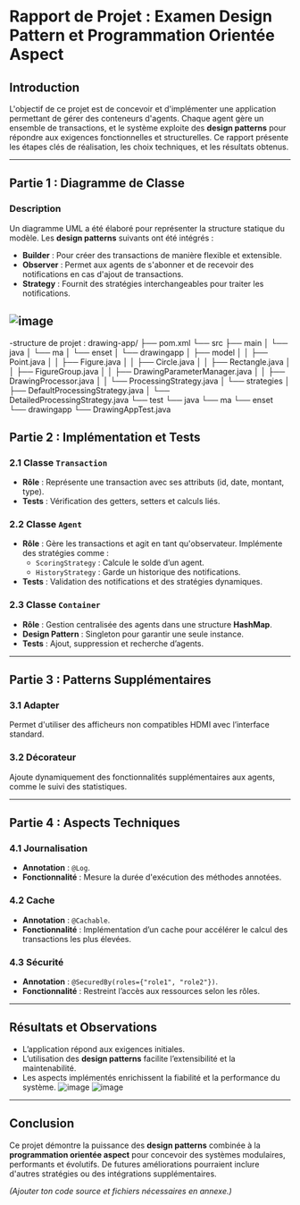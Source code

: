 # Rapport de Projet : Examen Design Pattern et Programmation Orientée Aspect

## Introduction
L'objectif de ce projet est de concevoir et d'implémenter une application permettant de gérer des conteneurs d'agents. Chaque agent gère un ensemble de transactions, et le système exploite des **design patterns** pour répondre aux exigences fonctionnelles et structurelles. Ce rapport présente les étapes clés de réalisation, les choix techniques, et les résultats obtenus.

---

## Partie 1 : Diagramme de Classe

### Description
Un diagramme UML a été élaboré pour représenter la structure statique du modèle. Les **design patterns** suivants ont été intégrés :
- **Builder** : Pour créer des transactions de manière flexible et extensible.
- **Observer** : Permet aux agents de s'abonner et de recevoir des notifications en cas d'ajout de transactions.
- **Strategy** : Fournit des stratégies interchangeables pour traiter les notifications.

![image](https://github.com/user-attachments/assets/000b15be-e69c-4275-a8d3-58a4441f6642)
---
-structure de projet :
drawing-app/
├── pom.xml
└── src
    ├── main
    │   └── java
    │       └── ma
    │           └── enset
    │               └── drawingapp
    │                   ├── model
    │                   │   ├── Point.java
    │                   │   ├── Figure.java
    │                   │   ├── Circle.java
    │                   │   ├── Rectangle.java
    │                   │   ├── FigureGroup.java
    │                   │   ├── DrawingParameterManager.java
    │                   │   ├── DrawingProcessor.java
    │                   │   └── ProcessingStrategy.java
    │                   └── strategies
    │                       ├── DefaultProcessingStrategy.java
    │                       └── DetailedProcessingStrategy.java
    └── test
        └── java
            └── ma
                └── enset
                    └── drawingapp
                        └── DrawingAppTest.java
## Partie 2 : Implémentation et Tests

### 2.1 Classe `Transaction`
- **Rôle** : Représente une transaction avec ses attributs (id, date, montant, type).
- **Tests** : Vérification des getters, setters et calculs liés.

### 2.2 Classe `Agent`
- **Rôle** : Gère les transactions et agit en tant qu'observateur. Implémente des stratégies comme :
  - `ScoringStrategy` : Calcule le solde d’un agent.
  - `HistoryStrategy` : Garde un historique des notifications.
- **Tests** : Validation des notifications et des stratégies dynamiques.

### 2.3 Classe `Container`
- **Rôle** : Gestion centralisée des agents dans une structure **HashMap**.
- **Design Pattern** : Singleton pour garantir une seule instance.
- **Tests** : Ajout, suppression et recherche d’agents.

---

## Partie 3 : Patterns Supplémentaires

### 3.1 Adapter
Permet d'utiliser des afficheurs non compatibles HDMI avec l’interface standard.

### 3.2 Décorateur
Ajoute dynamiquement des fonctionnalités supplémentaires aux agents, comme le suivi des statistiques.

---

## Partie 4 : Aspects Techniques

### 4.1 Journalisation
- **Annotation** : `@Log`.
- **Fonctionnalité** : Mesure la durée d'exécution des méthodes annotées.

### 4.2 Cache
- **Annotation** : `@Cachable`.
- **Fonctionnalité** : Implémentation d’un cache pour accélérer le calcul des transactions les plus élevées.

### 4.3 Sécurité
- **Annotation** : `@SecuredBy(roles={"role1", "role2"})`.
- **Fonctionnalité** : Restreint l’accès aux ressources selon les rôles.

---

## Résultats et Observations
- L’application répond aux exigences initiales.
- L’utilisation des **design patterns** facilite l’extensibilité et la maintenabilité.
- Les aspects implémentés enrichissent la fiabilité et la performance du système.
![image](https://github.com/user-attachments/assets/1dcbb69b-989d-425d-b010-0f4ea6485f88)
![image](https://github.com/user-attachments/assets/56b3fdd4-e721-428d-aaa8-6fbc88436ec0)




---

## Conclusion
Ce projet démontre la puissance des **design patterns** combinée à la **programmation orientée aspect** pour concevoir des systèmes modulaires, performants et évolutifs. De futures améliorations pourraient inclure d'autres stratégies ou des intégrations supplémentaires.

*(Ajouter ton code source et fichiers nécessaires en annexe.)*
